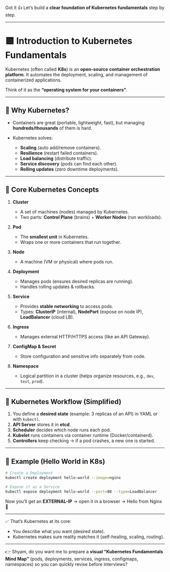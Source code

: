 Got it 👍 Let’s build a **clear foundation of Kubernetes fundamentals** step by step.

---

# 🟦 **Introduction to Kubernetes Fundamentals**

Kubernetes (often called **K8s**) is an **open-source container orchestration platform**.
It automates the deployment, scaling, and management of containerized applications.

Think of it as the **“operating system for your containers”**.

---

## 🔹 Why Kubernetes?

* Containers are great (portable, lightweight, fast), but managing **hundreds/thousands** of them is hard.
* Kubernetes solves:

  * **Scaling** (auto add/remove containers).
  * **Resilience** (restart failed containers).
  * **Load balancing** (distribute traffic).
  * **Service discovery** (pods can find each other).
  * **Rolling updates** (zero downtime deployments).

---

## 🔹 Core Kubernetes Concepts

1. **Cluster**

   * A set of machines (nodes) managed by Kubernetes.
   * Two parts: **Control Plane** (brains) + **Worker Nodes** (run workloads).

2. **Pod**

   * The **smallest unit** in Kubernetes.
   * Wraps one or more containers that run together.

3. **Node**

   * A machine (VM or physical) where pods run.

4. **Deployment**

   * Manages pods (ensures desired replicas are running).
   * Handles rolling updates & rollbacks.

5. **Service**

   * Provides **stable networking** to access pods.
   * Types: **ClusterIP** (internal), **NodePort** (expose on node IP), **LoadBalancer** (cloud LB).

6. **Ingress**

   * Manages external HTTP/HTTPS access (like an API Gateway).

7. **ConfigMap & Secret**

   * Store configuration and sensitive info separately from code.

8. **Namespace**

   * Logical partition in a cluster (helps organize resources, e.g., `dev`, `test`, `prod`).

---

## 🔹 Kubernetes Workflow (Simplified)

1. You define a **desired state** (example: 3 replicas of an API) in YAML or with `kubectl`.
2. **API Server** stores it in **etcd**.
3. **Scheduler** decides which node runs each pod.
4. **Kubelet** runs containers via container runtime (Docker/containerd).
5. **Controllers** keep checking → if a pod crashes, a new one is started.

---

## 🔹 Example (Hello World in K8s)

```bash
# Create a Deployment
kubectl create deployment hello-world --image=nginx

# Expose it as a Service
kubectl expose deployment hello-world --port=80 --type=LoadBalancer
```

Now you’ll get an **EXTERNAL-IP** → open it in a browser → Hello from Nginx 🚀

---

✅ That’s Kubernetes at its core:

* You describe what you want (desired state).
* Kubernetes makes sure reality matches it (self-healing, scaling, routing).

---

👉 Shyam, do you want me to prepare a **visual “Kubernetes Fundamentals Mind Map”** (pods, deployments, services, ingress, configmaps, namespaces) so you can quickly revise before interviews?
